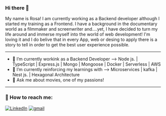 ### Hi there 👋

My name is Rosa! I am currently working as a Backend developer although I started my training as a Frontend. I have a background in the documentary world as a filmmaker and screenwriter and....yet, I have decided to turn my life around and immerse myself into the world of web development! 
I'm loving it and I do belive that in every App, web or desing to apply there is a story to tell in order to get the best user experience  possible. 
<hr/>









- 🔭 I’m currently workink as a Backend Developer --> Node js. | TypeScript | Express.js | Mongo | Mongoose | Docker | Serverless | AWS
- 🌱 I’m currently reinforcing my learnings with --> Microservices | kafka | Nest js. | Hexagonal Architecture
- 💬 Ask me about movies, one of my passions!
<hr/>



### :postbox: How to reach me:

<a href="https://www.linkedin.com/in/rosa-berned/"><img img alt="LinkedIn" src="https://img.shields.io/badge/linkedin-0e76a8.svg?&style=for-the-badge&logo=linkedin&logoColor=white" /></a> 
<a href="mailto:rosaberned30@gmail.com"><img alt="gmail" src="https://img.shields.io/badge/gmail-red.svg?&style=for-the-badge&logo=gmail&logoColor=white" /></a>



